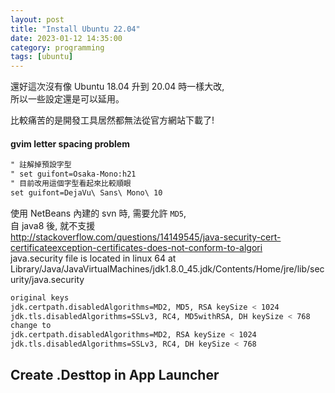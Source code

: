 ```yaml
---
layout: post
title: "Install Ubuntu 22.04"
date: 2023-01-12 14:35:00
category: programming
tags: [ubuntu]
---
```


還好這次沒有像 Ubuntu 18.04 升到 20.04 時一樣大改,  
所以一些設定還是可以延用。

比較痛苦的是開發工具居然都無法從官方網站下載了!  


#### gvim letter spacing problem

```xml
" 註解掉預設字型
" set guifont=Osaka-Mono:h21
" 目前改用這個字型看起來比較順眼
set guifont=DejaVu\ Sans\ Mono\ 10
```

使用 NetBeans 內建的 svn 時, 需要允許 `MD5`,  
自 java8 後, 就不支援  
http://stackoverflow.com/questions/14149545/java-security-cert-certificateexception-certificates-does-not-conform-to-algori  
java.security file is located in linux 64 at Library/Java/JavaVirtualMachines/jdk1.8.0_45.jdk/Contents/Home/jre/lib/security/java.security

```bash
original keys
jdk.certpath.disabledAlgorithms=MD2, MD5, RSA keySize < 1024
jdk.tls.disabledAlgorithms=SSLv3, RC4, MD5withRSA, DH keySize < 768
change to
jdk.certpath.disabledAlgorithms=MD2, RSA keySize < 1024
jdk.tls.disabledAlgorithms=SSLv3, RC4, DH keySize < 768
```

## Create .Desttop in App Launcher



[jekyll]: http://jekyllrb.com
[jekyll-gh]: https://github.com/jekyll/jekyll
[jekyll-help]: https://github.com/jekyll/jekyll-help


